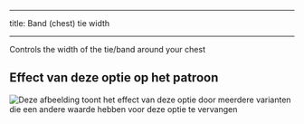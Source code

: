***

title: Band (chest) tie width

***

Controls the width of the tie/band around your chest

## Effect van deze optie op het patroon

![Deze afbeelding toont het effect van deze optie door meerdere varianten die een andere waarde hebben voor deze optie te vervangen](bee_bandtiewidth_sample.svg "Effect van deze optie op het patroon")
